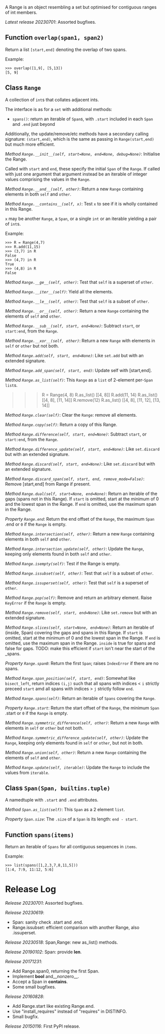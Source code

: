 A Range is an object resembling a set but optimised for contiguous
ranges of int members.

*Latest release 20230701*:
Assorted bugfixes.

## Function `overlap(span1, span2)`

Return a list `[start,end]` denoting the overlap of two spans.

Example:

    >>> overlap([1,9], [5,13])
    [5, 9]

## Class `Range`

A collection of `int`s that collates adjacent ints.

The interface is as for a `set` with additional methods:
* `spans()`: return an iterable of `Span`s, with `.start`
  included in each `Span` and `.end` just beyond

Additionally, the update/remove/etc methods have a secondary
calling signature: `(start,end)`, which is the same as passing
in `Range(start,end)` but much more efficient.

*Method `Range.__init__(self, start=None, end=None, debug=None)`*:
Initialise the Range.

Called with `start` and `end`, these specify the initial
`Span` of the `Range`.
If called with just one argument that argument instead be an iterable
of integer values comprising the values in the `Range`.

*Method `Range.__and__(self, other)`*:
Return a new `Range` containing elements in both `self` and `other`.

*Method `Range.__contains__(self, x)`*:
Test `x` to see if it is wholly contained in this Range.

`x` may be another `Range`, a `Span`, or a single `int` or an iterable
yielding a pair of `int`s.

Example:

    >>> R = Range(4,7)
    >>> R.add(11,15)
    >>> (3,7) in R
    False
    >>> (4,7) in R
    True
    >>> (4,8) in R
    False

*Method `Range.__ge__(self, other)`*:
Test that `self` is a superset of `other`.

*Method `Range.__iter__(self)`*:
Yield all the elements.

*Method `Range.__le__(self, other)`*:
Test that `self` is a subset of `other`.

*Method `Range.__or__(self, other)`*:
Return a new `Range` containing the elements of `self` and `other`.

*Method `Range.__sub__(self, start, end=None)`*:
Subtract `start`, or `start:end`, from the `Range`.

*Method `Range.__xor__(self, other)`*:
Return a new `Range` with elements in `self` or `other` but not both.

*Method `Range.add(self, start, end=None)`*:
Like `set.add` but with an extended signature.

*Method `Range.add_span(self, start, end)`*:
Update self with [start,end].

*Method `Range.as_list(self)`*:
This `Range` as a `list` of 2-element per-`Span` `list`s.

>>> R = Range(4, 8)
>>> R.as_list()
[[4, 8]]
>>> R.add(11, 14)
>>> R.as_list()
[[4, 8], [11, 14]]
>>> R.remove(12)
>>> R.as_list()
[[4, 8], [11, 12], [13, 14]]

*Method `Range.clear(self)`*:
Clear the `Range`: remove all elements.

*Method `Range.copy(self)`*:
Return a copy of this Range.

*Method `Range.difference(self, start, end=None)`*:
Subtract `start`, or `start:end`, from the `Range`.

*Method `Range.difference_update(self, start, end=None)`*:
Like `set.discard` but with an extended signature.

*Method `Range.discard(self, start, end=None)`*:
Like `set.discard` but with an extended signature.

*Method `Range.discard_span(self, start, end, remove_mode=False)`*:
Remove [start,end] from Range if present.

*Method `Range.dual(self, start=None, end=None)`*:
Return an iterable of the gaps (spans not in this Range).
If `start` is omitted, start at the minimum of 0 and the
lowest span in the Range.
If `end` is omitted, use the maximum span in the Range.

*Property `Range.end`*:
Return the end offset of the `Range`,
the maximum `Span` .end or `0` if the `Range` is empty.

*Method `Range.intersection(self, other)`*:
Return a new `Range` containing elements in both `self` and `other`.

*Method `Range.intersection_update(self, other)`*:
Update the `Range`, keeping only elements
found in both `self` and `other`.

*Method `Range.isempty(self)`*:
Test if the Range is empty.

*Method `Range.issubset(self, other)`*:
Test that `self` is a subset of `other`.

*Method `Range.issuperset(self, other)`*:
Test that `self` is a superset of `other`.

*Method `Range.pop(self)`*:
Remove and return an arbitrary element.
Raise `KeyError` if the `Range` is empty.

*Method `Range.remove(self, start, end=None)`*:
Like `set.remove` but with an extended signature.

*Method `Range.slices(self, start=None, end=None)`*:
Return an iterable of (inside, Span) covering the gaps and spans in this Range.
If `start` is omitted, start at the minimum of 0 and the
lowest span in the Range.
If `end` is omitted, use the maximum span in the Range.
`inside` is true for spans and false for gaps.
TODO: make this efficient if `start` isn't near the start of the _spans.

*Property `Range.span0`*:
Return the first `Span`; raises `IndexError` if there are no spans.

*Method `Range.span_position(self, start, end)`*:
Somewhat like `bisect_left`, return indices `(i,j)`
such that all spans with indices < `i`
strictly preceed `start` amd all spans with indices > `j`
strictly follow `end`.

*Method `Range.spans(self)`*:
Return an iterable of `Spans` covering the `Range`.

*Property `Range.start`*:
Return the start offset of the `Range`,
the minimum `Span` .start or `0` if the `Range` is empty.

*Method `Range.symmetric_difference(self, other)`*:
Return a new `Range` with elements in `self` or `other` but not both.

*Method `Range.symmetric_difference_update(self, other)`*:
Update the `Range`, keeping only elements found in `self` or `other`,
but not in both.

*Method `Range.union(self, other)`*:
Return a new `Range` containing the elements of `self` and `other`.

*Method `Range.update(self, iterable)`*:
Update the `Range` to include the values from `iterable`.

## Class `Span(Span, builtins.tuple)`

A namedtuple with `.start` and `.end` attributes.

*Method `Span.as_list(self)`*:
This `Span` as a 2 element `list`.

*Property `Span.size`*:
The `.size` of a `Span` is its length: `end - start`.

## Function `spans(items)`

Return an iterable of `Spans` for all contiguous sequences in
`items`.

Example:

    >>> list(spans([1,2,3,7,8,11,5]))
    [1:4, 7:9, 11:12, 5:6]

# Release Log



*Release 20230701*:
Assorted bugfixes.

*Release 20230619*:
* Span: sanity check .start and .end.
* Range.issubset: efficient comparison with another Range, also .issuperset.

*Release 20230518*:
Span,Range: new as_list() methods.

*Release 20190102*:
Span: provide __len__.

*Release 20171231*:
* Add Range.span0, returning the first Span.
* Implement __bool__ and__nonzero__.
* Accept a Span in __contains__.
* Some small bugfixes.

*Release 20160828*:
* Add Range.start like existing Range.end.
* Use "install_requires" instead of "requires" in DISTINFO.
* Small bugfix.

*Release 20150116*:
First PyPI release.
